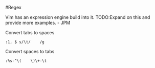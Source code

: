 #Regex

Vim has an expression engine build into it. TODO:Expand on this and provide more examples. - JPM


Convert tabs to spaces
```
:1, $ s/\t/    /g  
```
Convert spaces to tabs
```
:%s-^\(    \)\+-\t 
```

